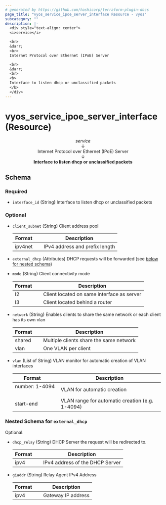 ```yaml
---
# generated by https://github.com/hashicorp/terraform-plugin-docs
page_title: "vyos_service_ipoe_server_interface Resource - vyos"
subcategory: ""
description: |-
  <div style="text-align: center">
  <i>service</i>

  <br>
  &darr;
  <br>
  Internet Protocol over Ethernet (IPoE) Server

  <br>
  &darr;
  <br>
  <b>
  Interface to listen dhcp or unclassified packets
  </b>
  </div>
---
```


# vyos_service_ipoe_server_interface (Resource)

<div style="text-align: center">
<i>service</i>

<br>
&darr;
<br>
Internet Protocol over Ethernet (IPoE) Server

<br>
&darr;
<br>
<b>
Interface to listen dhcp or unclassified packets
</b>
</div>



<!-- schema generated by tfplugindocs -->
## Schema

### Required

- `interface_id` (String) Interface to listen dhcp or unclassified packets

### Optional

- `client_subnet` (String) Client address pool

    |  Format &emsp; | Description  |
    |----------|---------------|
    |  ipv4net  &emsp; |  IPv4 address and prefix length  |
- `external_dhcp` (Attributes) DHCP requests will be forwarded (see [below for nested schema](#nestedatt--external_dhcp))
- `mode` (String) Client connectivity mode

    |  Format &emsp; | Description  |
    |----------|---------------|
    |  l2  &emsp; |  Client located on same interface as server  |
    |  l3  &emsp; |  Client located behind a router  |
- `network` (String) Enables clients to share the same network or each client has its own vlan

    |  Format &emsp; | Description  |
    |----------|---------------|
    |  shared  &emsp; |  Multiple clients share the same network  |
    |  vlan  &emsp; |  One VLAN per client  |
- `vlan` (List of String) VLAN monitor for automatic creation of VLAN interfaces

    |  Format &emsp; | Description  |
    |----------|---------------|
    |  number: 1-4094  &emsp; |  VLAN for automatic creation  |
    |  start-end  &emsp; |  VLAN range for automatic creation (e.g. 1-4094)  |

<a id="nestedatt--external_dhcp"></a>
### Nested Schema for `external_dhcp`

Optional:

- `dhcp_relay` (String) DHCP Server the request will be redirected to.

    |  Format &emsp; | Description  |
    |----------|---------------|
    |  ipv4  &emsp; |  IPv4 address of the DHCP Server  |
- `giaddr` (String) Relay Agent IPv4 Address

    |  Format &emsp; | Description  |
    |----------|---------------|
    |  ipv4  &emsp; |  Gateway IP address  |

